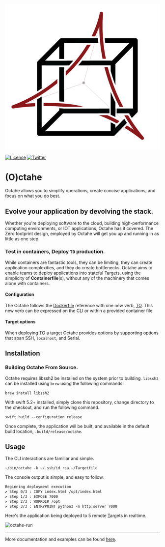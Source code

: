 <p align="center">
<img src="assets/octahe_logo.png" alt="Octahe" title="Octahe" />
</p>

[![License](https://img.shields.io/badge/license-GPL-blue.svg)](https://github.com/peznauts/swift-octahe/blob/master/LICENSE)
[![Twitter](https://img.shields.io/twitter/follow/Peznaut.svg?style=social)](https://twitter.com/intent/follow?screen_name=peznaut)

# (O)ctahe

Octahe allows you to simplify operations, create concise applications, and focus on what you do best.

## Evolve your application by devolving the stack.

Whether you're deploying software to the cloud, building high-performance computing
environments, or IOT applications, Octahe has it covered. The Zero footprint design,
employed by Octahe will get you up and running in as little as one step.

### Test in containers, Deploy `TO` production.

While containers are fantastic tools, they can be limiting, they can create application
complexities, and they do create bottlenecks. Octahe aims to enable teams to deploy
applications into stateful Targets, using the simplicity of **Containerfile**(s),
without any of the machinery that comes alone with containers.

#### Configuration

The Octahe follows the [Dockerfile](https://docs.docker.com/engine/reference/builder)
reference with one new verb, [TO](DOCUMENTATION.md#to). This new verb can be expressed
on the CLI or within a provided container file.

#### Target options

When deploying [TO](DOCUMENTATION.md#to) a target Octahe provides options by supporting
options that span SSH, `localhost`, and Serial.

## Installation

### Building Octahe From Source.

Octahe requires libssh2 be installed on the system prior to building. `libssh2` can be installed
using `brew` using the following commands.

``` shell
brew install libssh2
```

With swift 5.2+ installed, simply clone this repository, change directory to the checkout, and run
the following command.

``` shell
swift build --configuration release
```

Once complete, the application will be built, and available in the default build location,
`.build/release/octahe`.

## Usage

The CLI interactions are familiar and simple.

``` shell
~/bin/octahe -k ~/.ssh/id_rsa ~/Targetfile
```

The console output is simple, and easy to follow.

``` console
Beginning deployment execution
✔ Step 0/3 : COPY index.html /opt/index.html
✔ Step 1/3 : EXPOSE 7000
✔ Step 2/3 : WORKDIR /opt
✔ Step 3/3 : ENTRYPOINT python3 -m http.server 7000
```

Here's the application being deployed to 5 remote [T](DOCUMENTATION.md#to)argets in realtime.

![octahe-run](assets/octahe-run.gif)

----

More documentation and examples can be found [here](DOCUMENTATION.md).
